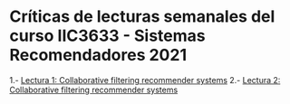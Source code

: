 # Críticas de lecturas semanales del curso IIC3633 - Sistemas Recomendadores 2021

1.- [Lectura 1: Collaborative filtering recommender systems](https://github.com/jdiazram/lecturasIIC3633-2021/blob/main/lectura1-1.md)
2.- [Lectura 2: Collaborative filtering recommender systems](https://github.com/jdiazram/lecturasIIC3633-2021/blob/main/lectura1-1.md)
